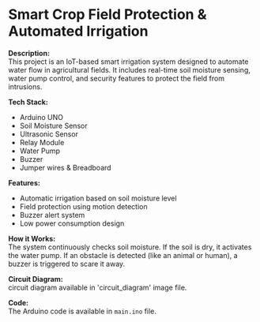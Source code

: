 
# Smart Crop Field Protection & Automated Irrigation

**Description:**  
This project is an IoT-based smart irrigation system designed to automate water flow in agricultural fields. It includes real-time soil moisture sensing, water pump control, and security features to protect the field from intrusions.

**Tech Stack:**  
- Arduino UNO  
- Soil Moisture Sensor  
- Ultrasonic Sensor  
- Relay Module  
- Water Pump  
- Buzzer  
- Jumper wires & Breadboard

**Features:**  
- Automatic irrigation based on soil moisture level  
- Field protection using motion detection  
- Buzzer alert system  
- Low power consumption design

**How it Works:**  
The system continuously checks soil moisture. If the soil is dry, it activates the water pump. If an obstacle is detected (like an animal or human), a buzzer is triggered to scare it away.

**Circuit Diagram:**  
circuit diagram available in 'circuit_diagram' image file.

**Code:**  
The Arduino code is available in `main.ino` file.

